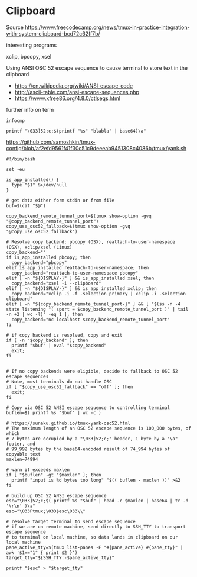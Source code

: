 # Clipboard

Source https://www.freecodecamp.org/news/tmux-in-practice-integration-with-system-clipboard-bcd72c62ff7b/

interesting programs

xclip, bpcopy, xsel

Using ANSI OSC 52 escape sequence to cause terminal to store text in the clipboard

* https://en.wikipedia.org/wiki/ANSI_escape_code
* http://ascii-table.com/ansi-escape-sequences.php
* https://www.xfree86.org/4.8.0/ctlseqs.html

further info on term

`infocmp`

```
printf "\033]52;c;$(printf "%s" "blabla" | base64)\a"
```

https://github.com/samoshkin/tmux-config/blob/af2efd9561f41f30c51c9deeeab9451308c4086b/tmux/yank.sh


```
#!/bin/bash

set -eu

is_app_installed() {
  type "$1" &>/dev/null
}

# get data either form stdin or from file
buf=$(cat "$@")

copy_backend_remote_tunnel_port=$(tmux show-option -gvq "@copy_backend_remote_tunnel_port")
copy_use_osc52_fallback=$(tmux show-option -gvq "@copy_use_osc52_fallback")

# Resolve copy backend: pbcopy (OSX), reattach-to-user-namespace (OSX), xclip/xsel (Linux)
copy_backend=""
if is_app_installed pbcopy; then
  copy_backend="pbcopy"
elif is_app_installed reattach-to-user-namespace; then
  copy_backend="reattach-to-user-namespace pbcopy"
elif [ -n "${DISPLAY-}" ] && is_app_installed xsel; then
  copy_backend="xsel -i --clipboard"
elif [ -n "${DISPLAY-}" ] && is_app_installed xclip; then
  copy_backend="xclip -i -f -selection primary | xclip -i -selection clipboard"
elif [ -n "${copy_backend_remote_tunnel_port-}" ] && [ "$(ss -n -4 state listening "( sport = $copy_backend_remote_tunnel_port )" | tail -n +2 | wc -l)" -eq 1 ]; then
  copy_backend="nc localhost $copy_backend_remote_tunnel_port"
fi

# if copy backend is resolved, copy and exit
if [ -n "$copy_backend" ]; then
  printf "$buf" | eval "$copy_backend" 
  exit;
fi


# If no copy backends were eligible, decide to fallback to OSC 52 escape sequences
# Note, most terminals do not handle OSC
if [ "$copy_use_osc52_fallback" == "off" ]; then
  exit;
fi

# Copy via OSC 52 ANSI escape sequence to controlling terminal
buflen=$( printf %s "$buf" | wc -c )

# https://sunaku.github.io/tmux-yank-osc52.html
# The maximum length of an OSC 52 escape sequence is 100_000 bytes, of which
# 7 bytes are occupied by a "\033]52;c;" header, 1 byte by a "\a" footer, and
# 99_992 bytes by the base64-encoded result of 74_994 bytes of copyable text
maxlen=74994 

# warn if exceeds maxlen
if [ "$buflen" -gt "$maxlen" ]; then
  printf "input is %d bytes too long" "$(( buflen - maxlen ))" >&2
fi

# build up OSC 52 ANSI escape sequence
esc="\033]52;c;$( printf %s "$buf" | head -c $maxlen | base64 | tr -d '\r\n' )\a"
esc="\033Ptmux;\033$esc\033\\"

# resolve target terminal to send escape sequence
# if we are on remote machine, send directly to SSH_TTY to transport escape sequence
# to terminal on local machine, so data lands in clipboard on our local machine
pane_active_tty=$(tmux list-panes -F "#{pane_active} #{pane_tty}" | awk '$1=="1" { print $2 }')
target_tty="${SSH_TTY:-$pane_active_tty}"

printf "$esc" > "$target_tty"
```

